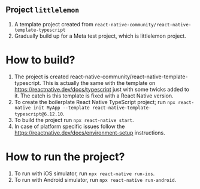 ## Project `littlelemon`
1. A template project created from `react-native-community/react-native-template-typescript`
2. Gradually build up for a Meta test project, which is littlelemon project.

# How to build?
1. The project is created react-native-community/react-native-template-typescript. This is actually the same with the template on   <https://reactnative.dev/docs/typescript> just with some twicks added to it. The catch is this template is fixed with a React Native version.
2. To create the boilerplate React Native TypeScript project; run ```npx react-native init MyApp --template react-native-template-typescript@6.12.10```.
3. To build the project run `npx react-native start`.
4. In case of platform specific issues follow the <https://reactnative.dev/docs/environment-setup> instructions.

# How to run the project?
1. To run with iOS simulator, run ```npx react-native run-ios```.
2. To run with Android simulator, run ```npx react-native run-android```.
